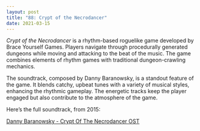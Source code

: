 ```yaml
---
layout: post
title: "88: Crypt of the Necrodancer"
date: 2021-03-15
---
```


*Crypt of the Necrodancer* is a rhythm-based roguelike game developed by Brace Yourself Games. Players navigate through procedurally generated dungeons while moving and attacking to the beat of the music. The game combines elements of rhythm games with traditional dungeon-crawling mechanics.

The soundtrack, composed by Danny Baranowsky, is a standout feature of the game. It blends catchy, upbeat tunes with a variety of musical styles, enhancing the rhythmic gameplay. The energetic tracks keep the player engaged but also contribute to the atmosphere of the game.

Here’s the full soundtrack, from 2015:

[Danny Baranowsky - Crypt Of The Necrodancer OST](https://youtu.be/2nsbio5UrKc)  

